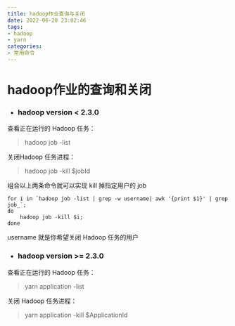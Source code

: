 ```yaml
---
title: hadoop作业查询与关闭
date: 2022-06-20 23:02:46
tags:
- hadoop
- yarn
categories: 
- 常用命令
---
```


# hadoop作业的查询和关闭



- ###  hadoop version <   2.3.0

查看正在运行的 Hadoop 任务：

> hadoop job -list 

关闭Hadoop 任务进程：

> hadoop job -kill $jobId 

组合以上两条命令就可以实现 kill 掉指定用户的 job

```shell
for i in `hadoop job -list | grep -w username| awk '{print $1}' | grep job_`; 
do 
	hadoop job -kill $i; 
done
```

username 就是你希望关闭 Hadoop 任务的用户



- ###  hadoop version >= 2.3.0

查看正在运行的 Hadoop 任务：

> yarn application -list 

关闭 Hadoop 任务进程：

> yarn application -kill $ApplicationId
